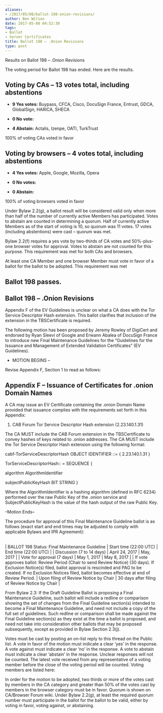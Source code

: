 ```yaml
---
aliases:
- /2017/05/08/ballot-198-onion-revisions/
author: Ben Wilson
date: 2017-05-08 04:52:30
tags:
- Ballot
- Server Certificates
title: Ballot 198 – .Onion Revisions
type: post
---
```


Results on Ballot 198 – .Onion Revisions

The voting period for Ballot 198 has ended. Here are the results.

## Voting by CAs – 13 votes total, including abstentions

- **9 Yes votes:** Buypass, CFCA, Cisco, DocuSign France, Entrust, GDCA, GlobalSign, HARICA, SHECA

- **0 No vote:**

- **4 Abstain:** Actalis, Izenpe, OATI, TurkTrust

100% of voting CAs voted in favor

## Voting by browsers – 4 votes total, including abstentions

- **4 Yes votes:** Apple, Google, Mozilla, Opera

- **0 No votes:**

- **0 Abstain:**

100% of voting browsers voted in favor

Under Bylaw 2.2(g), a ballot result will be considered valid only when more than half of the number of currently active Members has participated. Votes to abstain are counted in determining a quorum. Half of currently active Members as of the start of voting is 10, so quorum was 11 votes. 17 votes (including abstentions) were cast – quorum was met.

Bylaw 2.2(f) requires a yes vote by two-thirds of CA votes and 50%-plus-one browser votes for approval. Votes to abstain are not counted for this purpose. This requirement was met for both CAs and browsers.

At least one CA Member and one browser Member must vote in favor of a ballot for the ballot to be adopted. This requirement was met

## Ballot 198 passes.

## Ballot 198 – .Onion Revisions

Appendix F of the EV Guidelines is unclear on what a CA does with the Tor Service Descriptor Hash extension. This ballot clarifies that inclusion of the extension in the TBSCertificate is required.

The following motion has been proposed by Jeremy Rowley of DigiCert and endorsed by Ryan Sleevi of Google and Erwann Abalea of DocuSign France to introduce new Final Maintenance Guidelines for the “Guidelines for the Issuance and Management of Extended Validation Certificates” (EV Guidelines).

- MOTION BEGINS –

Revise Appendix F, Section 1 to read as follows:

## Appendix F – Issuance of Certificates for .onion Domain Names

A CA may issue an EV Certificate containing the .onion Domain Name provided that issuance complies with the requirements set forth in this Appendix:

1. CAB Forum Tor Service Descriptor Hash extension (2.23.140.1.31)

The CA MUST include the CAB Forum extension in the TBSCertificate to convey hashes of keys related to .onion addresses. The CA MUST include the Tor Service Descriptor Hash extension using the following format:

cabf-TorServiceDescriptorHash OBJECT IDENTIFIER ::= { 2.23.140.1.31 }

TorServiceDescriptorHash:: = SEQUENCE {

algorithm AlgorithmIdentifier

subjectPublicKeyHash BIT STRING }

Where the AlgorithmIdentifier is a hashing algorithm (defined in RFC 6234) performed over the raw Public Key of the .onion service and SubjectPublicKeyHash is the value of the hash output of the raw Public Key.

–Motion Ends–

The procedure for approval of this Final Maintenance Guideline ballot is as follows (exact start and end times may be adjusted to comply with applicable Bylaws and IPR Agreement):

| | | |
| --- | --- | --- |
|
BALLOT 198 Status: Final Maintenance Guideline
|
Start time (22:00 UTC)
|
End time (22:00 UTC)
|
|
Discussion (7 to 14 days)
|
April 24, 2017
|
May, 2017
|
|
Vote for approval (7 days)
|
May 1, 2017
|
May 8, 2017
|
|
If vote approves ballot: Review Period (Chair to send Review Notice) (30 days). If Exclusion Notice(s) filed, ballot approval is rescinded and PAG to be created. If no Exclusion Notices filed, ballot becomes effective at end of Review Period.
|
Upon filing of Review Notice by Chair
|
30 days after filing of Review Notice by Chair
|

From Bylaw 2.3: If the Draft Guideline Ballot is proposing a Final Maintenance Guideline, such ballot will include a redline or comparison showing the set of changes from the Final Guideline section(s) intended to become a Final Maintenance Guideline, and need not include a copy of the full set of guidelines. Such redline or comparison shall be made against the Final Guideline section(s) as they exist at the time a ballot is proposed, and need not take into consideration other ballots that may be proposed subsequently, except as provided in Bylaw Section 2.3(j).

Votes must be cast by posting an on-list reply to this thread on the Public list. A vote in favor of the motion must indicate a clear ‘yes’ in the response. A vote against must indicate a clear ‘no’ in the response. A vote to abstain must indicate a clear ‘abstain’ in the response. Unclear responses will not be counted. The latest vote received from any representative of a voting member before the close of the voting period will be counted. Voting members are listed here:

In order for the motion to be adopted, two thirds or more of the votes cast by members in the CA category and greater than 50% of the votes cast by members in the browser category must be in favor. Quorum is shown on CA/Browser Forum wiki. Under Bylaw 2.2(g), at least the required quorum number must participate in the ballot for the ballot to be valid, either by voting in favor, voting against, or abstaining.